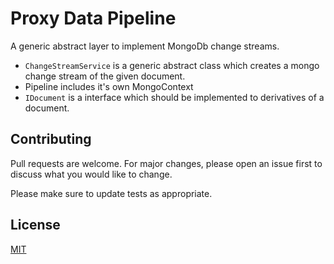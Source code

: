 # Proxy Data Pipeline

A generic abstract layer to implement MongoDb change streams. 


* ```ChangeStreamService``` is a generic abstract class which creates a mongo change stream of the given document.
* Pipeline includes it's own MongoContext
* ```IDocument``` is a interface which should be implemented to derivatives of a document.

## Contributing
Pull requests are welcome. For major changes, please open an issue first to discuss what you would like to change.

Please make sure to update tests as appropriate.

## License
[MIT](https://choosealicense.com/licenses/mit/)